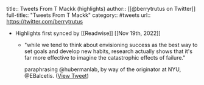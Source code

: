 title:: Tweets From T Mackk (highlights)
author:: [[@berrytrutus on Twitter]]
full-title:: "Tweets From T Mackk"
category:: #tweets
url:: https://twitter.com/berrytrutus

- Highlights first synced by [[Readwise]] [[Nov 19th, 2022]]
	- "while we tend to think about envisioning success as the best way to set goals and develop new habits, research actually shows that it's far more effective to imagine the catastrophic effects of failure."
	  
	  paraphrasing @hubermanlab, by way of the originator at NYU, @EBalcetis. ([View Tweet](https://twitter.com/berrytrutus/status/1553509586912649216))